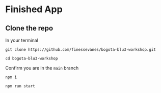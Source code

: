 # Finished App
## Clone the repo
In your terminal
```
git clone https://github.com/finessevanes/bogota-blu3-workshop.git

cd bogota-blu3-workshop
```
Confirm you are in the `main` branch

```
npm i

npm run start
```
